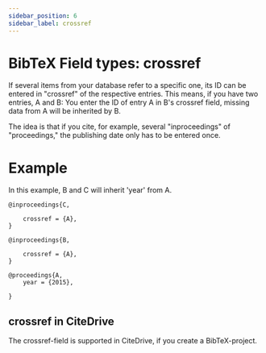 ```yaml
---
sidebar_position: 6
sidebar_label: crossref
---
```


# BibTeX Field types: crossref


If several items from your database refer to a specific one, its ID can be entered in "crossref" of the respective entries. 
This means, if you have two entries, A and B: You enter the ID of entry A in B's crossref field, missing data from A will be inherited by B.

The idea is that if you cite, for example, several "inproceedings" of "proceedings," the publishing date only has to be entered once.

# Example 
In this example, B and C will inherit 'year' from A. 
```
@inproceedings{C,

    crossref = {A},
}

@inproceedings{B,
  	
    crossref = {A},
}

@proceedings{A,
    year = {2015},

}
```
## crossref in CiteDrive
The crossref-field is supported in CiteDrive, if you create a BibTeX-project. 